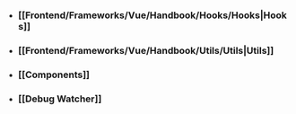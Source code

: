 - ### [[Frontend/Frameworks/Vue/Handbook/Hooks/Hooks|Hooks]]
- ### [[Frontend/Frameworks/Vue/Handbook/Utils/Utils|Utils]]
- ### [[Components]]
- ### [[Debug Watcher]]
